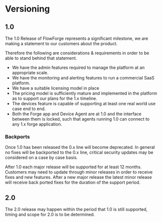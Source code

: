 # Versioning

## 1.0

The 1.0 Release of FlowForge represents a significant milestone, we are making a statement to our customers about the product.

Therefore the following are considerations & requirements in order to be able to stand behind that statement.

- We have the admin features required to manage the platform at an appropriate scale.
- We have the monitoring and alerting features to run a commercial SaaS platform.
- We have a suitable licensing model in place
- The pricing model is sufficiently mature and implemented in the platform as to support our plans for the 1.x timeline. 
- The devices feature is capable of supporting at least one real world use case end to end.
- Both the Forge app and Device Agent are at 1.0 and the interface between them is locked, such that agents running 1.0 can connect to any 1.x forge application.

### Backports

Once 1.0 has been released the 0.x line will become deprecated. In general no fixes will be backported to the 0.x line, critical security updates may be considered on a case by case basis.

After 1.0 each major release will be supported for at least 12 months. Customers may need to update through minor releases in order to receive fixes and new features. After a new major release the latest minor release will receive back ported fixes for the duration of the support period.

## 2.0
The 2.0 release may happen within the period that 1.0 is still supported, timing and scope for 2.0 is to be determined.
